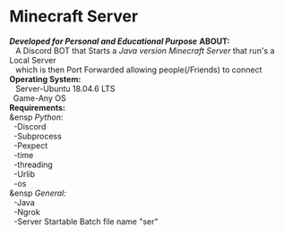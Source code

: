 # Minecraft Server
***Developed for Personal and Educational Purpose***
**ABOUT:**</br>
    &ensp; A Discord BOT that Starts a *Java version Minecraft Server* that run's a Local Server</br> 
    &ensp; which is then Port Forwarded allowing people(/Friends) to connect</br>
**Operating System:**</br>
    &ensp; Server-Ubuntu 18.04.6 LTS</br>
    &ensp;Game-Any OS</br>
**Requirements:**</br>
&ensp *Python*:</br>
&nbsp;        -Discord</br>
&nbsp;        -Subprocess</br>
&nbsp;        -Pexpect</br>
&nbsp;        -time</br>
&nbsp;        -threading</br>
&nbsp;        -Urlib</br>
&nbsp;        -os</br>
&ensp *General:*</br>
&nbsp;       -Java</br>
&nbsp;       -Ngrok</br>
&nbsp;        -Server Startable Batch file name "ser"</br>
